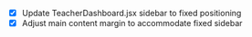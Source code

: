 - [x] Update TeacherDashboard.jsx sidebar to fixed positioning
- [x] Adjust main content margin to accommodate fixed sidebar
